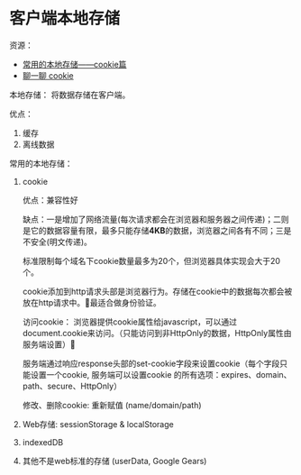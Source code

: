 客户端本地存储
===

资源：
* [常用的本地存储——cookie篇](https://segmentfault.com/a/1190000004743454)
* [聊一聊 cookie](https://segmentfault.com/a/1190000004556040)

本地存储： 将数据存储在客户端。

优点：

1. 缓存
2. 离线数据

常用的本地存储：

1. cookie

    优点：兼容性好

    缺点：一是增加了网络流量(每次请求都会在浏览器和服务器之间传递)；二则是它的数据容量有限，最多只能存储**4KB**的数据，浏览器之间各有不同；三是不安全(明文传递)。

    标准限制每个域名下cookie数量最多为20个，但浏览器具体实现会大于20个。

    cookie添加到http请求头部是浏览器行为。存储在cookie中的数据每次都会被放在http请求中。最适合做身份验证。

    访问cookie： 浏览器提供cookie属性给javascript，可以通过document.cookie来访问。（只能访问到非HttpOnly的数据，HttpOnly属性由服务端设置）

    服务端通过响应response头部的set-cookie字段来设置cookie（每个字段只能设置一个cookie, 服务端可以设置cookie 的所有选项：expires、domain、path、secure、HttpOnly）

    修改、删除cookie: 重新赋值 (name/domain/path)

2. Web存储: sessionStorage & localStorage
3. indexedDB
4. 其他不是web标准的存储 (userData, Google Gears)
